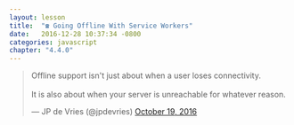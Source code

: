 ```yaml
---
layout: lesson
title:  "☎️ Going Offline With Service Workers"
date:   2016-12-28 10:37:34 -0800
categories: javascript 
chapter: "4.4.0"
---
```


<blockquote class="twitter-tweet" data-lang="en"><p lang="en" dir="ltr">Offline support isn&#39;t just about when a user loses connectivity. <br><br>It is also about when your server is unreachable for whatever reason.</p>&mdash; JP de Vries (@jpdevries) <a href="https://twitter.com/jpdevries/status/788721361984315393">October 19, 2016</a></blockquote> 

